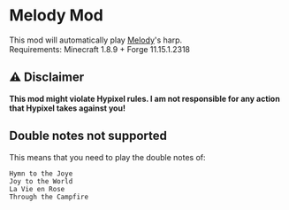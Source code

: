 # Melody Mod

This mod will automatically play [Melody]'s harp. \
Requirements: Minecraft 1.8.9 + Forge 11.15.1.2318

## ⚠️ Disclaimer

**This mod might violate Hypixel rules. I am not responsible for any action that Hypixel takes against you!**

## Double notes not supported

This means that you need to play the double notes of:

```
Hymn to the Joye
Joy to the World
La Vie en Rose
Through the Campfire
```

[Melody]: https://wiki.hypixel.net/Melody
